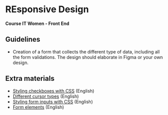 # REsponsive Design
<b> Course IT Women - Front End </b> 

## Guidelines
- Creation of a form that collects the different type of data, including all the form validations. The design should elaborate in Figma or your own design.  

## Extra materials 

- [Styling checkboxes with CSS](https://appitventures.com/blog/styling-checkbox-css-tips/) (English)
- [Different cursor types](https://css-tricks.com/almanac/properties/c/cursor/) (English)
- [Styling form inputs with CSS](https://css-tricks.com/custom-styling-form-inputs-with-modern-css-features/) (English)
- [Form elements](https://www.w3schools.com/tags/tag_form.asp) (English)

